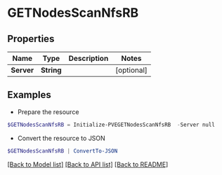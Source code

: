 # GETNodesScanNfsRB
## Properties

Name | Type | Description | Notes
------------ | ------------- | ------------- | -------------
**Server** | **String** |  | [optional] 

## Examples

- Prepare the resource
```powershell
$GETNodesScanNfsRB = Initialize-PVEGETNodesScanNfsRB  -Server null
```

- Convert the resource to JSON
```powershell
$GETNodesScanNfsRB | ConvertTo-JSON
```

[[Back to Model list]](../README.md#documentation-for-models) [[Back to API list]](../README.md#documentation-for-api-endpoints) [[Back to README]](../README.md)

